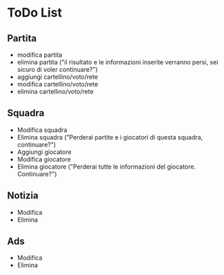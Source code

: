 # ToDo List

## Partita

* modifica partita
* elimina partita ("il risultato e le informazioni inserite verranno persi, sei sicuro di voler continuare?")
* aggiungi cartellino/voto/rete
* modifica cartellino/voto/rete
* elimina cartellino/voto/rete

## Squadra

* Modifica squadra
* Elimina squadra ("Perderai partite e i giocatori di questa squadra, continuare?")
* Aggiungi giocatore
* Modifica giocatore
* Elimina giocatore ("Perderai tutte le informazioni del giocatore. Continuare?")

## Notizia

* Modifica
* Elimina

## Ads

* Modifica
* Elimina
